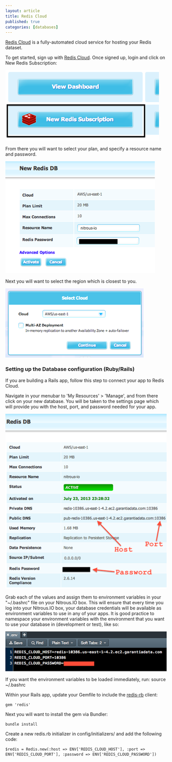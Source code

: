 ```yaml
---
layout: article
title: Redis Cloud
published: true
categories: [databases]
---
```


[Redis Cloud](http://redis-cloud.com/) is a fully-automated cloud service for hosting your Redis dataset.

To get started, sign up with [Redis Cloud](http://redis-cloud.com/). Once signed up, login and click on New Redis Subscription:

![Redis Cloud Subscription](/images/articles/redis-cloud-subscription.png)

From there you will want to select your plan, and specify a resource name and password.

![Redis Cloud Configuration](/images/articles/redis-cloud-configure.png)

Next you will want to select the region which is closest to you.

![Redis Cloud Region](/images/articles/redis-cloud-region.png)

### Setting up the Database configuration (Ruby/Rails)

If you are building a Rails app, follow this step to connect your app to Redis Cloud.

Navigate in your menubar to 'My Resources' > 'Manage', and from there click on your new database. You will be taken to the settings page which will provide you with the host, port, and password needed for your app.

![Redis Cloud Settings](/images/articles/redis-cloud-settings.png)

Grab each of the values and assign them to environment variables in your
"~/.bashrc" file on your Nitrous.IO box. This will ensure that every time you log into your Nitrous.IO box, your
database credentials will be available as environment variables to use
in any of your apps. It is good practice to namespace your environment
variables with the environment that you want to use your database in
(development or test), like so:

![Env Variables](/images/articles/redis-bashrc.png)

If you want the environment variables to be loaded immediately, run:
    source ~/.bashrc

Within your Rails app, update your Gemfile to include the [redis-rb](http://github.com/redis/redis-rb) client:

    gem 'redis'

Next you will want to install the gem via Bundler:

    bundle install

Create a new redis.rb initializer in config/initializers/ and add the following code:

    $redis = Redis.new(:host => ENV['REDIS_CLOUD_HOST'], :port => ENV['REDIS_CLOUD_PORT'], :password => ENV['REDIS_CLOUD_PASSWORD'])